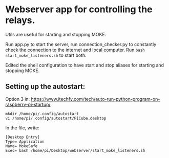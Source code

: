 # Webserver app for controlling the relays.

Utils are useful for starting and stopping MOKE.

Run app.py to start the server, run connection_checker.py to constantly check the connection to the internet and local computer.
Run `bash start_moke_listeners.sh` to start both.

Edited the shell configuration to have start and stop aliases for starting and stopping MOKE.


## Setting up the autostart:
Option 3 in: https://www.itechfy.com/tech/auto-run-python-program-on-raspberry-pi-startup/
```
mkdir /home/pi/.config/autostart
vi /home/pi/.config/autostart/PiCube.desktop    
```
In the file, write:
```
[Desktop Entry]
Type= Application
Name= MokeSafe
Exec= bash /home/pi/Desktop/webserver/start_moke_listeners.sh
```

